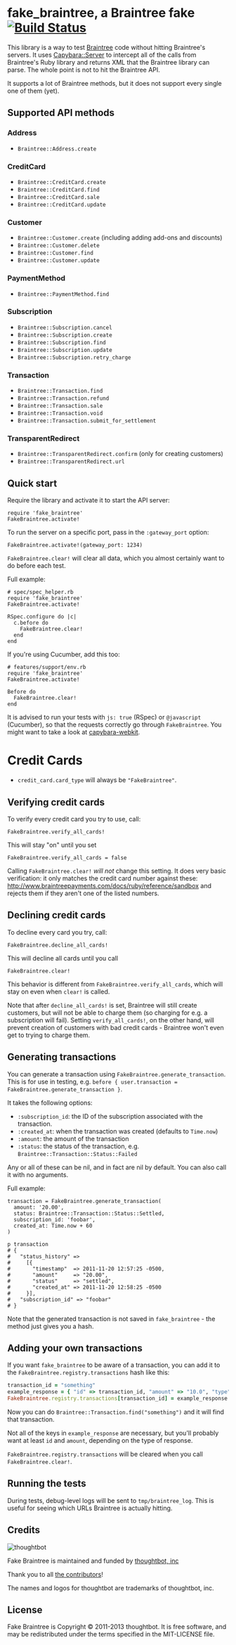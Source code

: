 # fake\_braintree, a Braintree fake [![Build Status](https://secure.travis-ci.org/thoughtbot/fake_braintree.png)](http://travis-ci.org/thoughtbot/fake_braintree)


This library is a way to test [Braintree](http://www.braintreepayments.com/)
code without hitting Braintree's servers. It uses
[Capybara::Server](https://github.com/jnicklas/capybara/blob/master/lib/capybara/server.rb)
to intercept all of the calls from Braintree's Ruby library and returns XML that
the Braintree library can parse. The whole point is not to hit the Braintree
API.


It supports a lot of Braintree methods, but it does not support every single one
of them (yet).

## Supported API methods

### Address
* `Braintree::Address.create`

### CreditCard
* `Braintree::CreditCard.create`
* `Braintree::CreditCard.find`
* `Braintree::CreditCard.sale`
* `Braintree::CreditCard.update`

### Customer
* `Braintree::Customer.create` (including adding add-ons and discounts)
* `Braintree::Customer.delete`
* `Braintree::Customer.find`
* `Braintree::Customer.update`

### PaymentMethod
* `Braintree::PaymentMethod.find`

### Subscription
* `Braintree::Subscription.cancel`
* `Braintree::Subscription.create`
* `Braintree::Subscription.find`
* `Braintree::Subscription.update`
* `Braintree::Subscription.retry_charge`

### Transaction
* `Braintree::Transaction.find`
* `Braintree::Transaction.refund`
* `Braintree::Transaction.sale`
* `Braintree::Transaction.void`
* `Braintree::Transaction.submit_for_settlement`

### TransparentRedirect
* `Braintree::TransparentRedirect.confirm` (only for creating customers)
* `Braintree::TransparentRedirect.url`

## Quick start
Require the library and activate it to start the API server:

    require 'fake_braintree'
    FakeBraintree.activate!

To run the server on a specific port, pass in the `:gateway_port` option:

    FakeBraintree.activate!(gateway_port: 1234)

`FakeBraintree.clear!` will clear all data, which you almost certainly want to
do before each test.

Full example:

    # spec/spec_helper.rb
    require 'fake_braintree'
    FakeBraintree.activate!

    RSpec.configure do |c|
      c.before do
        FakeBraintree.clear!
      end
    end

If you're using Cucumber, add this too:

    # features/support/env.rb
    require 'fake_braintree'
    FakeBraintree.activate!

    Before do
      FakeBraintree.clear!
    end

It is advised to run your tests with `js: true` (RSpec) or `@javascript`
(Cucumber), so that the requests correctly go through `FakeBraintree`. You might
want to take a look at
[capybara-webkit](https://github.com/thoughtbot/capybara-webkit).

# Credit Cards

* `credit_card.card_type` will always be `"FakeBraintree"`.

## Verifying credit cards

To verify every credit card you try to use, call:

    FakeBraintree.verify_all_cards!

This will stay "on" until you set

    FakeBraintree.verify_all_cards = false

Calling `FakeBraintree.clear!` _will not_ change this setting. It does very basic
verification: it only matches the credit card number against these:
http://www.braintreepayments.com/docs/ruby/reference/sandbox and rejects them if
they aren't one of the listed numbers.

## Declining credit cards

To decline every card you try, call:

    FakeBraintree.decline_all_cards!

This will decline all cards until you call

    FakeBraintree.clear!

This behavior is different from `FakeBraintree.verify_all_cards`, which will
stay on even when `clear!` is called.

Note that after `decline_all_cards!` is set, Braintree will still create
customers, but will not be able to charge them (so charging for e.g. a subscription
will fail). Setting `verify_all_cards!`, on the other hand, will prevent
creation of customers with bad credit cards - Braintree won't even get to trying
to charge them.

## Generating transactions

You can generate a transaction using `FakeBraintree.generate_transaction`. This
is for use in testing, e.g.
`before { user.transaction = FakeBraintree.generate_transaction }`.

It takes the following options:

* `:subscription_id`: the ID of the subscription associated with the transaction.
* `:created_at`: when the transaction was created (defaults to `Time.now`)
* `:amount`: the amount of the transaction
* `:status`: the status of the transaction, e.g. `Braintree::Transaction::Status::Failed`

Any or all of these can be nil, and in fact are nil by default. You can also
call it with no arguments.

Full example:

    transaction = FakeBraintree.generate_transaction(
      amount: '20.00',
      status: Braintree::Transaction::Status::Settled,
      subscription_id: 'foobar',
      created_at: Time.now + 60
    )

    p transaction
    # {
    #   "status_history" =>
    #     [{
    #       "timestamp"  => 2011-11-20 12:57:25 -0500,
    #       "amount"     => "20.00",
    #       "status"     => "settled",
    #       "created_at" => 2011-11-20 12:58:25 -0500
    #     }],
    #   "subscription_id" => "foobar"
    # }

Note that the generated transaction is not saved in `fake_braintree` - the
method just gives you a hash.

## Adding your own transactions

If you want `fake_braintree` to be aware of a transaction, you can add it to the
`FakeBraintree.registry.transactions` hash like this:


```ruby
transaction_id = "something"
example_response = { "id" => transaction_id, "amount" => "10.0", "type" => "credit", "status" => "authorized" }
FakeBraintree.registry.transactions[transaction_id] = example_response
```

Now you can do `Braintree::Transaction.find("something")` and it will find that
transaction.

Not all of the keys in `example_response` are necessary, but you'll probably
want at least `id` and `amount`, depending on the type of response.

`FakeBraintree.registry.transactions` will be cleared when you call
`FakeBraintree.clear!`.


## Running the tests

During tests, debug-level logs will be sent to `tmp/braintree_log`. This is
useful for seeing which URLs Braintree is actually hitting.

Credits
-------

![thoughtbot](http://thoughtbot.com/images/tm/logo.png)

Fake Braintree is maintained and funded by [thoughtbot, inc](http://thoughtbot.com/community)

Thank you to all [the contributors](https://github.com/thoughtbot/fake_braintree/contributors)!

The names and logos for thoughtbot are trademarks of thoughtbot, inc.

License
-------

Fake Braintree is Copyright © 2011-2013 thoughtbot. It is free software, and may be redistributed under the terms specified in the MIT-LICENSE file.

